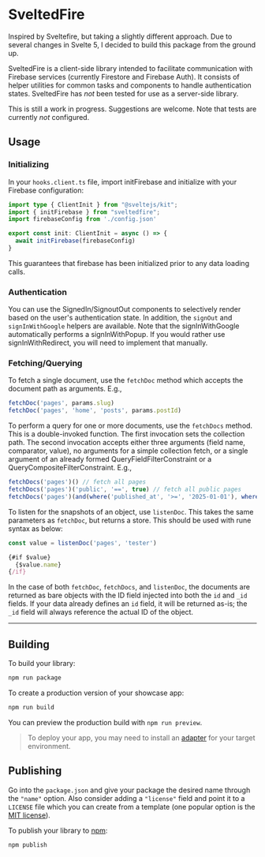 # SveltedFire

Inspired by Sveltefire, but taking a slightly different approach. Due to several changes in Svelte 5, I decided to build this package from the ground up.

SveltedFire is a client-side library intended to facilitate communication with Firebase services (currently Firestore and Firebase Auth). It consists of helper utilities for common tasks and components to handle authentication states. SveltedFire has *not* been tested for use as a server-side library.

This is still a work in progress. Suggestions are welcome. Note that tests are currently *not* configured.

## Usage

### Initializing

In your `hooks.client.ts` file, import initFirebase and initialize with your Firebase configuration:

```typescript
import type { ClientInit } from "@sveltejs/kit";
import { initFirebase } from "sveltedfire";
import firebaseConfig from './config.json'

export const init: ClientInit = async () => {
  await initFirebase(firebaseConfig)
}
```

This guarantees that firebase has been initialized prior to any data loading calls.

### Authentication

You can use the SignedIn/SignoutOut components to selectively render based on the user's authentication state. In addition, the `signOut` and `signInWithGoogle` helpers are available. Note that the signInWithGoogle automatically performs a signInWithPopup. If you would rather use signInWithRedirect, you will need to implement that manually.

### Fetching/Querying

To fetch a single document, use the `fetchDoc` method which accepts the document path as arguments. E.g., 

```typescript
fetchDoc('pages', params.slug)
fetchDoc('pages', 'home', 'posts', params.postId)
```

To perform a query for one or more documents, use the `fetchDocs` method. This is a double-invoked function. The first invocation sets the collection path. The second invocation accepts either three arguments (field name, comparator, value), no arguments for a simple collection fetch, or a single argument of an already formed QueryFieldFilterConstraint or a QueryCompositeFilterConstraint. E.g., 
```typescript
fetchDocs('pages')() // fetch all pages
fetchDocs('pages')('public', '==', true) // fetch all public pages
fetchDocs('pages')(and(where('published_at', '>=', '2025-01-01'), where('published_at', '<=', '2025-01-31'))) // fetch all pages published in the month of January
```

To listen for the snapshots of an object, use `listenDoc`. This takes the same parameters as `fetchDoc`, but returns a store. This should be used with rune syntax as below:
```typescript
const value = listenDoc('pages', 'tester')

{#if $value}
  {$value.name}
{/if}
```

In the case of both `fetchDoc`, `fetchDocs`, and `listenDoc`, the documents are returned as bare objects with the ID field injected into both the `id` and `_id` fields. If your data already defines an `id` field, it will be returned as-is; the `_id` field will always reference the actual ID of the object.


--------------

## Building

To build your library:

```bash
npm run package
```

To create a production version of your showcase app:

```bash
npm run build
```

You can preview the production build with `npm run preview`.

> To deploy your app, you may need to install an [adapter](https://svelte.dev/docs/kit/adapters) for your target environment.

## Publishing

Go into the `package.json` and give your package the desired name through the `"name"` option. Also consider adding a `"license"` field and point it to a `LICENSE` file which you can create from a template (one popular option is the [MIT license](https://opensource.org/license/mit/)).

To publish your library to [npm](https://www.npmjs.com):

```bash
npm publish
```
